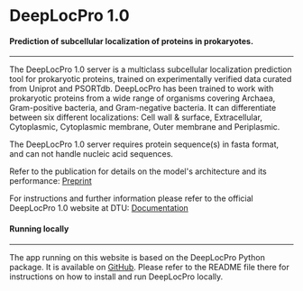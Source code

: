 # DeepLocPro 1.0


####  Prediction of subcellular localization of proteins in prokaryotes.
----------------------------
The DeepLocPro 1.0 server is a multiclass subcellular localization prediction tool for prokaryotic proteins, trained on experimentally verified data curated from Uniprot and PSORTdb. 
DeepLocPro has been trained to work with prokaryotic proteins from a wide range of organisms covering Archaea, Gram-positive bacteria, and Gram-negative bacteria. 
It can differentiate between six different localizations: Cell wall & surface, Extracellular, Cytoplasmic, Cytoplasmic membrane, Outer membrane and Periplasmic.

The DeepLocPro 1.0 server requires protein sequence(s) in fasta format, and can not handle nucleic acid sequences.

Refer to the publication for details on the model's architecture and its performance: [Preprint](https://www.biorxiv.org/content/10.1101/2024.01.04.574157v1) 

For instructions and further information please refer to the official DeepLocPro 1.0 website at DTU: [Documentation](https://services.healthtech.dtu.dk/services/DeepLocPro-1.0/)


#### Running locally
--------------------

The app running on this website is based on the DeepLocPro Python package. It is available on [GitHub](https://github.com/Jaimomar99/deeplocpro). Please refer to the README file there for instructions on how to install and run DeepLocPro locally.